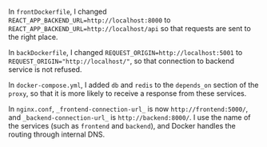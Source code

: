 In `frontDockerfile`, I changed `REACT_APP_BACKEND_URL=http://localhost:8000` to `REACT_APP_BACKEND_URL=http://localhost/api` so that requests are sent to the right place.

In `backDockerfile`, I changed `REQUEST_ORIGIN=http://localhost:5001` to `REQUEST_ORIGIN="http://localhost/"`, so that connection to backend service is not refused.

In `docker-compose.yml`, I added `db` and `redis` to the `depends_on` section of the `proxy`, so that it is more likely to receive a response from these services.

In `nginx.conf`, `_frontend-connection-url_` is now `http://frontend:5000/`, and `_backend-connection-url_` is `http://backend:8000/`. I use the name of the services (such as `frontend` and `backend`), and Docker handles the routing through internal DNS.
